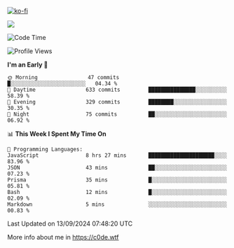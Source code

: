 [![ko-fi](https://ko-fi.com/img/githubbutton_sm.svg)](https://ko-fi.com/Z8Z4Y2LKX)

<a href="https://wakatime.com"><img src="https://wakatime.com/share/@c0dezin/b7f18a7c-ab3a-40b8-8bc7-b1b7bf71f1d6.svg" /></a>

<!--START_SECTION:waka-->
![Code Time](http://img.shields.io/badge/Code%20Time-101%20hrs%2049%20mins-blue)

![Profile Views](http://img.shields.io/badge/Profile%20Views-0-blue)

**I'm an Early 🐤** 

```text
🌞 Morning                47 commits          █░░░░░░░░░░░░░░░░░░░░░░░░   04.34 % 
🌆 Daytime                633 commits         ███████████████░░░░░░░░░░   58.39 % 
🌃 Evening                329 commits         ████████░░░░░░░░░░░░░░░░░   30.35 % 
🌙 Night                  75 commits          ██░░░░░░░░░░░░░░░░░░░░░░░   06.92 % 
```


📊 **This Week I Spent My Time On** 

```text
💬 Programming Languages: 
JavaScript               8 hrs 27 mins       █████████████████████░░░░   83.96 % 
JSON                     43 mins             ██░░░░░░░░░░░░░░░░░░░░░░░   07.23 % 
Prisma                   35 mins             █░░░░░░░░░░░░░░░░░░░░░░░░   05.81 % 
Bash                     12 mins             █░░░░░░░░░░░░░░░░░░░░░░░░   02.09 % 
Markdown                 5 mins              ░░░░░░░░░░░░░░░░░░░░░░░░░   00.83 % 
```


 Last Updated on 13/09/2024 07:48:20 UTC
<!--END_SECTION:waka-->

More info about me in https://c0de.wtf
